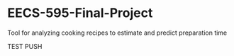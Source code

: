 # EECS-595-Final-Project
Tool for analyzing cooking recipes to estimate and predict preparation time

TEST PUSH
